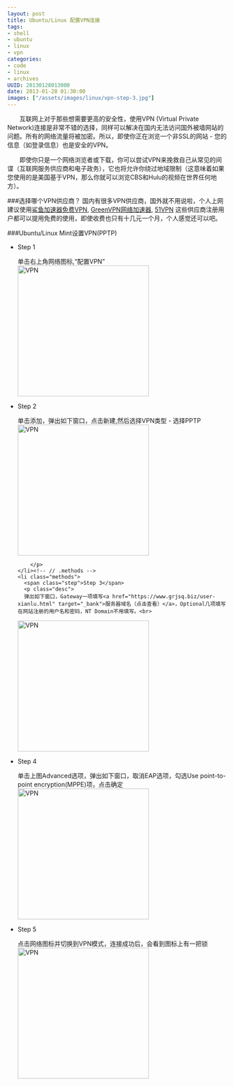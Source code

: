 ```yaml
--- 
layout: post
title: Ubuntu/Linux 配置VPN连接
tags: 
- shell
- ubuntu
- linux
- vpn
categories:
- code
- linux
- archives
UUID: 20130128013000
date: 2013-01-28 01:30:00
images: ["/assets/images/linux/vpn-step-3.jpg"]
---
```


　　互联网上对于那些想需要更高的安全性，使用VPN (Virtual Private Network)连接是非常不错的选择，同样可以解决在国内无法访问国外被墙网站的问题。所有的网络流量将被加密。所以，即使你正在浏览一个非SSL的网站 - 您的信息（如登录信息）也是安全的VPN。

　　即使你只是一个网络浏览者或下载，你可以尝试VPN来挽救自己从常见的间谍（互联网服务供应商和电子政务），它也将允许你绕过地域限制（这意味着如果您使用的是美国基于VPN，那么你就可以浏览CBS和Hulu的视频在世界任何地方）。

###选择哪个VPN供应商？
国内有很多VPN供应商，国外就不用说啦，个人上网建议使用<a href="http://shayunet.info/170850" alt="鲨鱼加速器免费VPN" target="_bank">鲨鱼加速器免费VPN</a>, <a href="http://gjsq.me/659897" alt="GreenVPN网络加速器" target="_bank">GreenVPN网络加速器</a>, <a href="http://a.wy002.info/in.html?userid=195596" target="_bank" alt="51VPN" >51VPN</a> 这些供应商注册用户都可以提用免费的使用，即使收费也只有十几元一个月，个人感觉还可以吧。

###Ubuntu/Linux Mint设置VPN(PPTP)
<div class="module method-related-notes">
   <div class="content-item tab-content current method-tab-content">
     <ul><li class="methods">
        <span class="step">Step 1</span>
        <p class="desc">
        单击右上角网络图标,“配置VPN”<br>
        <a href="{{site.aliyun_oss}}/assets/images/linux/vpn-step-1.jpg" alt="VPN" rel="prettyPhoto[{{page.UUID}}]">
<img src="{{site.aliyun_oss}}/assets/images/linux/vpn-step-1.jpg" width="300px"  alt="VPN" class="img-center" />
</a>
        </p>
     </li>
     <li class="methods">
        <span class="step">Step 2</span>
        <p class="desc">
        单击添加，弹出如下窗口，点击新建,然后选择VPN类型 - 选择PPTP<br>
<a href="{{site.aliyun_oss}}/assets/images/linux/vpn-step-2.jpg" alt="VPN" rel="prettyPhoto[page.UUID]">
<img src="{{site.aliyun_oss}}/assets/images/linux/vpn-step-2.jpg" width="300px"  alt="VPN" class="img-center" />
</a>

        </p>
    </li><!-- // .methods -->
    <li class="methods">
      <span class="step">Step 3</span>
      <p class="desc">
      弹出如下窗口，Gateway一项填写<a href="https://www.grjsq.biz/user-xianlu.html" target="_bank">服务器域名（点击查看）</a>，Optional几项填写在网站注册的用户名和密码，NT Domain不用填写。<br>
<a href="{{site.aliyun_oss}}/assets/images/linux/vpn-step-3.jpg" alt="VPN" rel="prettyPhoto[{{page.UUID}}]">
<img src="{{site.aliyun_oss}}/assets/images/linux/vpn-step-3.jpg" width="300px"  alt="VPN" class="img-center" />
</a>
      </p>
   </li><!-- // .methods -->
   <li class="methods">
   <span class="step">Step 4</span>
   <p class="desc">
   单击上图Advanced选项，弹出如下窗口，取消EAP选项，勾选Use point-to-point encryption(MPPE)项，点击确定<br>
<a href="{{site.aliyun_oss}}/assets/images/linux/vpn-step-4.jpg" alt="VPN" rel="prettyPhoto[{{page.UUID}}]">
<img src="{{site.aliyun_oss}}/assets/images/linux/vpn-step-4.jpg" width="300px"  alt="VPN" class="img-center" />
</a>
   </p>
   </li>
   <li class="methods">
   <span class="step">Step 5</span>
   <p class="desc">
   点击网络图标并切换到VPN模式，连接成功后，会看到图标上有一把锁<br>
<a href="{{site.aliyun_oss}}/assets/images/linux/vpn-step-5.jpg" alt="VPN" rel="prettyPhoto[{{page.UUID}}]">
<img src="{{site.aliyun_oss}}/assets/images/linux/vpn-step-5.jpg" width="300px"  alt="VPN" class="img-center" />
</a>
   </p>
   </li>
   </ul>
   </div><!-- // .content-item -->
</div>



